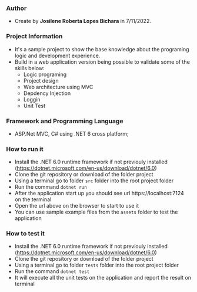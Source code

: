 ### Author
- Create by **Josilene Roberta Lopes Bichara** in 7/11/2022.

### Project Information
- It's a sample project to show the base knowledge about the programing logic and development experience.
- Build in a web application version being possible to validate some of the skills below:
	- Logic programing
	- Project design
	- Web architecture using MVC
	- Depdency Injection
	- Loggin
	- Unit Test

### Framework and Programming Language
- ASP.Net MVC, C# using .NET 6 cross platform;

### How to run it
- Install the .NET 6.0 runtime framework if not previouly installed (https://dotnet.microsoft.com/en-us/download/dotnet/6.0)
- Clone the git repository or download of the folder project
- Using a terminal go to folder `src` folder into the root project folder
- Run the command `dotnet run`
- After the application start up you should see url https://localhost:7124 on the terminal
- Open the url above on the browser to start to use it
- You can use sample example files from the `assets` folder to test the application

### How to test it
- Install the .NET 6.0 runtime framework if not previouly installed (https://dotnet.microsoft.com/en-us/download/dotnet/6.0)
- Clone the git repository or download of the folder project
- Using a terminal go to folder `tests` folder into the root project folder
- Run the command `dotnet test`
- It will execute all the unit tests on the application and report the result on terminal
